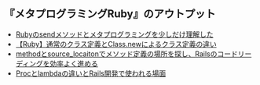 ## 『メタプログラミングRuby』のアウトプット
- [Rubyのsendメソッドとメタプログラミングを少しだけ理解した](https://qiita.com/Kazuyaa/items/d9f956031c79336692d2)
- [【Ruby】通常のクラス定義とClass.newによるクラス定義の違い](https://qiita.com/Kazuyaa/items/6d98331a2e6dfb9c6ee2)
- [methodとsource_locaitonでメソッド定義の場所を探し、Railsのコードリーディングを効率よく進める](https://qiita.com/Kazuyaa/items/c64a8cdf6dd1b988d5f1)
- [Procとlambdaの違いとRails開発で使われる場面](https://qiita.com/Kazuyaa/items/140da7f363d5cb274126)